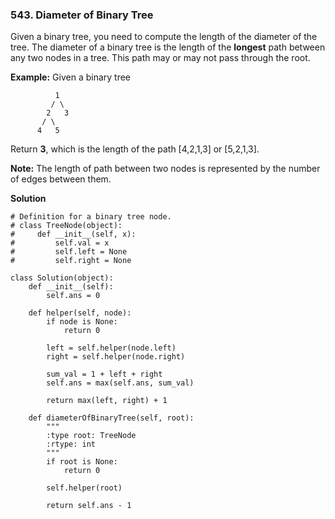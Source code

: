 ### 543. Diameter of Binary Tree

Given a binary tree, you need to compute the length of the diameter of the tree. The diameter of a binary tree is the length of the **longest** path between any two nodes in a tree. This path may or may not pass through the root.

**Example:**
Given a binary tree
```
          1
         / \
        2   3
       / \     
      4   5    
```
Return **3**, which is the length of the path [4,2,1,3] or [5,2,1,3].

**Note:** The length of path between two nodes is represented by the number of edges between them.

**Solution**
```
# Definition for a binary tree node.
# class TreeNode(object):
#     def __init__(self, x):
#         self.val = x
#         self.left = None
#         self.right = None

class Solution(object):
    def __init__(self):
        self.ans = 0
    
    def helper(self, node):
        if node is None:
            return 0
        
        left = self.helper(node.left)
        right = self.helper(node.right)

        sum_val = 1 + left + right
        self.ans = max(self.ans, sum_val)

        return max(left, right) + 1

    def diameterOfBinaryTree(self, root):
        """
        :type root: TreeNode
        :rtype: int
        """
        if root is None:
            return 0

        self.helper(root)

        return self.ans - 1
```
